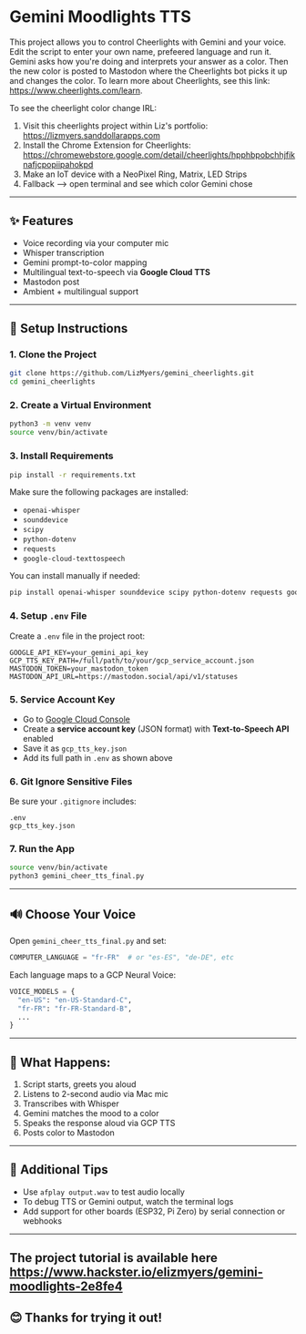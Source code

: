 # Gemini Moodlights TTS

This project allows you to control Cheerlights with Gemini and your voice. Edit the script to enter your own name, prefeered language and run it. Gemini asks how you're doing and interprets your answer as a color. Then the new color is posted to Mastodon where the Cheerlights bot picks it up and changes the color. To learn more about Cheerlights, see this link: https://www.cheerlights.com/learn.

To see the cheerlight color change IRL:
1. Visit this cheerlights project within Liz's portfolio: https://lizmyers.sanddollarapps.com
2. Install the Chrome Extension for Cheerlights: https://chromewebstore.google.com/detail/cheerlights/hpphbpobchhjfiknafjcpopiipahokpd
3. Make an IoT device with a NeoPixel Ring, Matrix, LED Strips
4. Fallback --> open terminal and see which color Gemini chose

---

## ✨ Features

- Voice recording via your computer mic
- Whisper transcription
- Gemini prompt-to-color mapping
- Multilingual text-to-speech via **Google Cloud TTS**
- Mastodon post
- Ambient + multilingual support

---

## 🚀 Setup Instructions

### 1. Clone the Project

```bash
git clone https://github.com/LizMyers/gemini_cheerlights.git
cd gemini_cheerlights
```

### 2. Create a Virtual Environment

```bash
python3 -m venv venv
source venv/bin/activate
```

### 3. Install Requirements

```bash
pip install -r requirements.txt
```

Make sure the following packages are installed:

- `openai-whisper`
- `sounddevice`
- `scipy`
- `python-dotenv`
- `requests`
- `google-cloud-texttospeech`

You can install manually if needed:

```bash
pip install openai-whisper sounddevice scipy python-dotenv requests google-cloud-texttospeech
```

### 4. Setup `.env` File

Create a `.env` file in the project root:

```env
GOOGLE_API_KEY=your_gemini_api_key
GCP_TTS_KEY_PATH=/full/path/to/your/gcp_service_account.json
MASTODON_TOKEN=your_mastodon_token
MASTODON_API_URL=https://mastodon.social/api/v1/statuses
```

### 5. Service Account Key

- Go to [Google Cloud Console](https://console.cloud.google.com/)
- Create a **service account key** (JSON format) with **Text-to-Speech API** enabled
- Save it as `gcp_tts_key.json`
- Add its full path in `.env` as shown above

### 6. Git Ignore Sensitive Files

Be sure your `.gitignore` includes:

```
.env
gcp_tts_key.json
```

### 7. Run the App

```bash
source venv/bin/activate
python3 gemini_cheer_tts_final.py
```

---

## 🔊 Choose Your Voice

Open `gemini_cheer_tts_final.py` and set:

```python
COMPUTER_LANGUAGE = "fr-FR"  # or "es-ES", "de-DE", etc
```

Each language maps to a GCP Neural Voice:

```python
VOICE_MODELS = {
  "en-US": "en-US-Standard-C",
  "fr-FR": "fr-FR-Standard-B",
  ...
}
```

---

## 🌊 What Happens:

1. Script starts, greets you aloud
2. Listens to 2-second audio via Mac mic
3. Transcribes with Whisper
4. Gemini matches the mood to a color
5. Speaks the response aloud via GCP TTS
6. Posts color to Mastodon

---

## 🔧 Additional Tips

- Use `afplay output.wav` to test audio locally
- To debug TTS or Gemini output, watch the terminal logs
- Add support for other boards (ESP32, Pi Zero) by serial connection or webhooks

---
## The project tutorial is available here https://www.hackster.io/elizmyers/gemini-moodlights-2e8fe4

## 😊 Thanks for trying it out!


